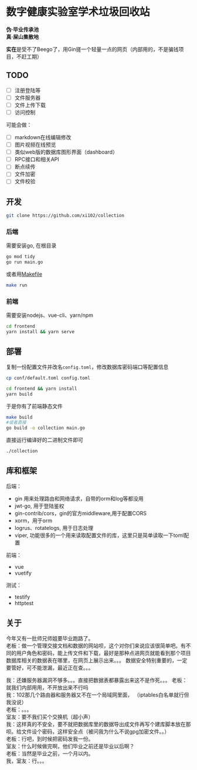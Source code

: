 # 数字健康实验室学术垃圾回收站

**伪·毕业传承池**  
**真·屎山集散地**

**实在**是受不了Beego了，用Gin搓一个轻量一点的网页（内部用的，不是骗钱项目，不赶工期）

## TODO

- [ ] 注册登陆等
- [ ] 文件服务器
- [ ] 文件上传下载
- [ ] 访问控制

可能会做：

- [ ] markdown在线编辑修改
- [ ] 图片视频在线预览
- [ ] 类似web版的数据库图形界面（dashboard）
- [ ] RPC接口和相关API
- [ ] 断点续传
- [ ] 文件加密
- [ ] 文件校验

## 开发

```bash
git clone https://github.com/xi102/collection
```

### 后端

需要安装go, 在根目录

```bash
go mod tidy
go run main.go
```

或者用[Makefile](./Makefile)

```bash
make run
```

### 前端

需要安装nodejs、vue-cli、yarn/npm

```bash
cd frontend
yarn install && yarn serve
```

## 部署

复制一份配置文件并改名`config.toml`，修改数据库密码端口等配置信息

```bash
cp conf/default.toml config.toml
```

```bash
cd frontend && yarn install
yarn build
```

于是你有了前端静态文件

```bash
make build
#或者直接
go build -o collection main.go
```

直接运行编译好的二进制文件即可

```bash
./collection
```

## 库和框架

后端：

- gin 用来处理路由和网络请求，自带的orm和log等都没用
- jwt-go, 用于登陆鉴权
- gin-contrib/cors，gin的官方middleware,用于配置CORS
- xorm，用于orm
- logrus、rotatelogs, 用于日志处理
- viper, 功能很多的一个用来读取配置文件的库，这里只是简单读取一下toml配置

前端：

- vue
- vuetify

测试：

- testify
- httptest

## 关于

今年又有一批师兄师姐要毕业跑路了。  
老板：做一个管理交接文档和数据的网站呗，这个对你们来说应该很简单吧。有不同的用户角色和密码，能上传文件和下载，最好是那种点进网页就能看到那个项目数据库相关的数据表在哪里，在网页上展示出来。。。
数据安全特别重要的，一定要管好，可不能泄漏，最近正在查。。。  

我：还嫌服务器漏洞不够多。。。直接把数据表都暴露出来这不是作死。。。
老板：就我们内部用用，不开放出来不行吗  
我：102那几个路由器和服务器又不在一个局域网里面，  （iptables白名单就行但我没说）  
老板：。。。  
室友：要不我们买个交换机（超小声）  
我：这样真的不安全，要不就把数据库里的数据导出成文件再写个建库脚本放在那呗。给文件设个密码，这样安全点（被问我为什么不说gpg加密文件。。）  
老板：行吧，到时候把密码发我一份。  
室友：什么时候做完啊，他们毕业之前还是毕业以后啊？  
老板：当然是毕业之前，一个月以内。  
我，室友：行。。。  
